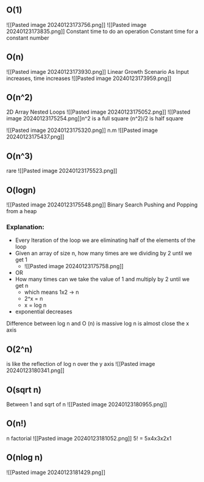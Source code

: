 ## O(1)
![[Pasted image 20240123173756.png]]
![[Pasted image 20240123173835.png]]
Constant time to do an operation
Constant time for a constant number
## O(n)
![[Pasted image 20240123173930.png]]
Linear Growth Scenario 
As Input increases, time increases
![[Pasted image 20240123173959.png]]

## O(n^2)
2D Array Nested Loops
![[Pasted image 20240123175052.png]]
![[Pasted image 20240123175254.png]]n^2 is a full square
(n^2)/2 is half square

![[Pasted image 20240123175320.png]]
n.m
![[Pasted image 20240123175437.png]]

## O(n^3)
rare
![[Pasted image 20240123175523.png]]

## O(logn)
![[Pasted image 20240123175548.png]]
Binary Search
Pushing and Popping from a heap

### Explanation:
- Every Iteration of the loop we are eliminating half of the elements of the loop
- Given an array of size n, how many times are we dividing by 2 until we get 1
	- ![[Pasted image 20240123175758.png]]
- OR
- How many times can we take the value of 1 and multiply by 2 until we get n 
	- which means 1x2 -> n
	- 2^x = n
	- x = log n
- exponential decreases

Difference between log n and O (n) is massive
log n is almost close the x axis

## O(2^n)
is like the reflection of log n over the y axis
![[Pasted image 20240123180341.png]]

## O(sqrt n)
Between 1 and sqrt of n
![[Pasted image 20240123180955.png]]

## O(n!)
n factorial
![[Pasted image 20240123181052.png]]
5! = 5x4x3x2x1

## O(nlog n)
![[Pasted image 20240123181429.png]]